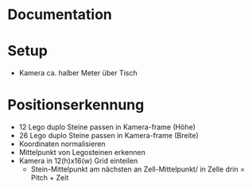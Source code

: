 # Documentation



# Setup
- Kamera ca. halber Meter über Tisch

# Positionserkennung
- 12 Lego duplo Steine passen in Kamera-frame (Höhe)
- 26 Lego duplo Steine passen in Kamera-frame (Breite)
- Koordinaten normalisieren
- Mittelpunkt von Legosteinen erkennen
- Kamera in 12(h)x16(w) Grid einteilen 
  - Stein-Mittelpunkt am nächsten an Zell-Mittelpunkt/ in Zelle drin = Pitch + Zeit